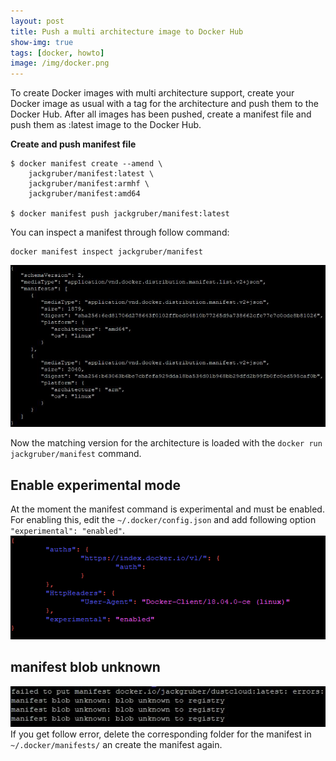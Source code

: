 ```yaml
---
layout: post
title: Push a multi architecture image to Docker Hub
show-img: true
tags: [docker, howto]
image: /img/docker.png
---
```

To create Docker images with multi architecture support, create your Docker image as usual with a tag 
for the architecture and push them to the Docker Hub. 
After all images has been pushed, create a manifest file and push them as :latest image to the Docker Hub.

**Create and push manifest file**
```
$ docker manifest create --amend \
    jackgruber/manifest:latest \
    jackgruber/manifest:armhf \
    jackgruber/manifest:amd64

$ docker manifest push jackgruber/manifest:latest
```

You can inspect a manifest through follow command:
```
docker manifest inspect jackgruber/manifest
```
<img src="/img/posts/2018-05-13/manifest_inspect.jpg">

Now the matching version for the architecture is loaded with the ```docker run jackgruber/manifest``` command.


## Enable experimental mode
At the moment the manifest command is experimental and must be enabled.
For enabling this, edit the ```~/.docker/config.json``` and add following option ```"experimental": "enabled"```.
![Enable experimental mode #1](/img/posts/2018-05-13/config.json.png)

## manifest blob unknown
![manifest blob unknown #2](/img/posts/2018-05-13/bloberror.jpg)  
If you get follow error, delete the corresponding folder for the manifest in ```~/.docker/manifests/``` an create the manifest again.
